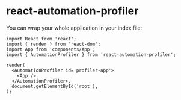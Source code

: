 # react-automation-profiler

You can wrap your whole application in your index file:

```tsx
import React from 'react';
import { render } from 'react-dom';
import App from 'components/App';
import { AutomationProfiler } from 'react-automation-profiler';

render(
  <AutomationProfiler id='profiler-app'>
    <App />
  </AutomationProfiler>,
  document.getElementById('root'),
);
```
